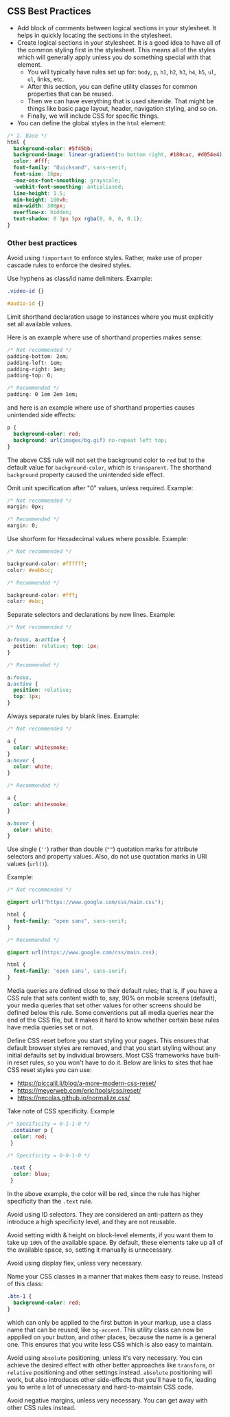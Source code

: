 ## CSS Best Practices

- Add block of comments between logical sections in your stylesheet. It helps in quickly locating the sections in the stylesheet.
- Create logical sections in your stylesheet. It is a good idea to have all of the common styling first in the stylesheet. This means all of the styles which will generally apply unless you do something special with that element.
  - You will typically have rules set up for: `body`, `p`, `h1`, `h2`, `h3`, `h4`, `h5`, `ul`, `ol`, links, etc.
  - After this section, you can define utility classes for common properties that can be reused.
  - Then we can have everything that is used sitewide. That might be things like basic page layout, header, navigation styling, and so on.
  - Finally, we will include CSS for specific things.
- You can define the global styles in the `html` element:

```CSS
/* 1. Base */
html {
  background-color: #5f45bb;
  background-image: linear-gradient(to bottom right, #180cac, #d054e4);
  color: #fff;
  font-family: "Quicksand", sans-serif;
  font-size: 16px;
  -moz-osx-font-smoothing: grayscale;
  -webkit-font-smoothing: antialiased;
  line-height: 1.5;
  min-height: 100vh;
  min-width: 300px;
  overflow-x: hidden;
  text-shadow: 0 3px 5px rgba(0, 0, 0, 0.1);
}
```

### Other best practices

Avoid using `!important` to enforce styles. Rather, make use of proper cascade rules to enforce the desired styles.

Use hyphens as class/id name delimiters. Example:

```CSS
.video-id {}

#audio-id {}
```

Limit shorthand declaration usage to instances where you must explicitly set all available values.

Here is an example where use of shorthand properties makes sense:

```CSS
/* Not recommended */
padding-bottom: 2em;
padding-left: 1em;
padding-right: 1em;
padding-top: 0;

/* Recommended */
padding: 0 1em 2em 1em;
```

and here is an example where use of shorthand properties causes unintended side effects:

```CSS
p {
  background-color: red;
  background: url(images/bg.gif) no-repeat left top;
}
```

The above CSS rule will not set the background color to `red` but to the default value for `background-color`, which is `transparent`. The shorthand `background` property caused the unintended side effect.

Omit unit specification after "0" values, unless required. Example:

```CSS
/* Not recommended */
margin: 0px;

/* Recommended */
margin: 0;
```

Use shorform for Hexadecimal values where possible. Example:

```CSS
/* Not recommended */

background-color: #ffffff;
color: #eebbcc;

/* Recommended */

background-color: #fff;
color: #ebc;
```

Separate selectors and declarations by new lines. Example:

```CSS
/* Not recommended */

a:focus, a:active {
  postion: relative; top: 1px;
}

/* Recommended */

a:focus,
a:active {
  position: relative;
  top: 1px;
}
```

Always separate rules by blank lines. Example:

```CSS
/* Not recommended */

a {
  color: whitesmoke;
}
a:hover {
  color: white;
}

/* Recommended */

a {
  color: whitesmoke;
}

a:hover {
  color: white;
}
```

Use single (`''`) rather than double (`""`) quotation marks for attribute selectors and property values. Also, do not use quotation marks in URI values (`url()`).

Example:

```CSS
/* Not recommended */

@import url("https://www.google.com/css/main.css");

html {
  font-family: "open sans", sans-serif;
}

/* Recommended */

@import url(https://www.google.com/css/main.css);

html {
  font-family: 'open sans', sans-serif;
}
```

Media queries are defined close to their default rules; that is, if you have a CSS rule that sets content width to, say, 90% on mobile screens (default), your media queries that set other values for other screens should be defined below this rule.
Some conventions put all media queries near the end of the CSS file, but it makes it hard to know whether certain base rules have media queries set or not.

Define CSS reset before you start styling your pages. This ensures that default browser styles are removed, and that you start styling without any initial defaults set by individual browsers. Most CSS frameworks have built-in reset rules, so you won't have to do it.
Below are links to sites that hae CSS reset styles you can use:

- https://piccalil.li/blog/a-more-modern-css-reset/
- https://meyerweb.com/eric/tools/css/reset/
- https://necolas.github.io/normalize.css/

Take note of CSS specificity. Example

```CSS
/* Specificity = 0-1-1-0 */
 .container p {
  color: red;
 }

/* Specificity = 0-0-1-0 */

 .text {
  color: blue;
 }
```

In the above example, the color will be red, since the rule has higher specificity than the `.text` rule.

Avoid using ID selectors. They are considered an anti-pattern as they introduce a high specificity level, and they are not reusable.

Avoid setting width & height on block-level elements, if you want them to take up `100%` of the available space. By default, these elements take up all of the available space, so, setting it manually is unnecessary.

Avoid using display flex, unless very necessary.

Name your CSS classes in a manner that makes them easy to reuse. Instead of this class:

```CSS
.btn-1 {
  background-color: red;
}
```

which can only be applied to the first button in your markup, use a class name that can be reused, like `bg-accent`. This utility class can now be appplied on your button, and other places, because the name is a general one. This ensures that you write less CSS which is also easy to maintain.

Avoid using `absolute` positioning, unless it's very necessary. You can achieve the desired effect with other better approaches like `transform`, or `relative` positioning and other settings instead. `absolute` positioning will work, but also introduces other side-effects that you'll have to fix, leading you to write a lot of unnecessary and hard-to-maintain CSS code.

Avoid negative margins, unless very necessary. You can get away with other CSS rules instead.
